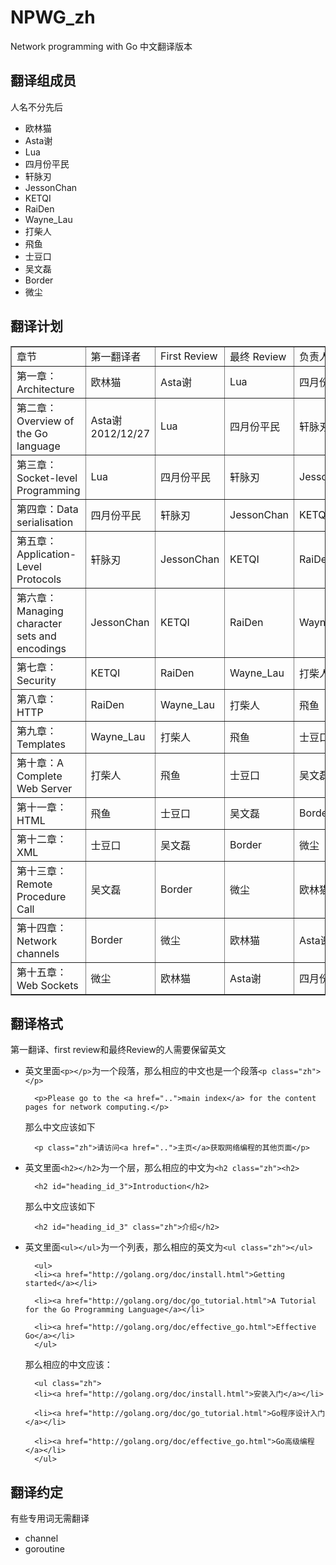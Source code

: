 NPWG_zh
=======

Network programming with Go 中文翻译版本

## 翻译组成员
人名不分先后

- 欧林猫
- Asta谢
- Lua
- 四月份平民
- 轩脉刃
- JessonChan
- KETQI
- RaiDen
- Wayne_Lau
- 打柴人
- 飛鱼
- 士豆口
- 吴文磊
- Border
- 微尘

## 翻译计划

<table border="1" width="100%">
    <tr>
        <td>章节</td>
        <td>第一翻译者</td>
        <td>First Review</td>
        <td>最终 Review</td>
        <td>负责人</td>
    </tr>
    <tr>
        <td>第一章：Architecture</td>
        <td>欧林猫</td>
        <td>Asta谢</td>
        <td>Lua</td>
        <td>四月份平民</td>
    </tr>
    <tr>
        <td>第二章：Overview of the Go language</td>
        <td>Asta谢<br>2012/12/27</td>
        <td>Lua</td>
        <td>四月份平民</td>
        <td>轩脉刃</td>
    </tr>
    <tr>
        <td>第三章：Socket-level Programming</td>
        <td>Lua</td>
        <td>四月份平民</td>
        <td>轩脉刃</td>
        <td>JessonChan</td>
    </tr>
    <tr>
        <td>第四章：Data serialisation</td>
        <td>四月份平民</td>
        <td>轩脉刃</td>
        <td>JessonChan</td>
        <td>KETQI</td>
    </tr>
    <tr>
        <td>第五章：Application-Level Protocols</td>
        <td>轩脉刃</td>
        <td>JessonChan</td>
        <td>KETQI</td>
        <td>RaiDen</td>
    </tr>
    <tr>
        <td>第六章：Managing character sets and encodings</td>
        <td>JessonChan</td>
        <td>KETQI</td>
        <td>RaiDen</td>
        <td>Wayne_Lau</td>
    </tr>
    <tr>
        <td>第七章：Security</td>
        <td>KETQI</td>
        <td>RaiDen</td>
        <td>Wayne_Lau</td>
        <td>打柴人</td>
    </tr>
    <tr>
        <td>第八章：HTTP</td>
        <td>RaiDen</td>
        <td>Wayne_Lau</td>
        <td>打柴人</td>
        <td>飛鱼</td>
    </tr>
     <tr>
        <td>第九章：Templates</td>
        <td>Wayne_Lau</td>
        <td>打柴人</td>
        <td>飛鱼</td>
        <td>士豆口</td>
    </tr>
    <tr>
        <td>第十章：A Complete Web Server</td>
        <td>打柴人</td>
        <td>飛鱼</td>
        <td>士豆口</td>
        <td>吴文磊</td>
    </tr>
    <tr>
        <td>第十一章：HTML</td>
        <td>飛鱼</td>
        <td>士豆口</td>
        <td>吴文磊</td>
        <td>Border</td>
    </tr>
    <tr>
        <td>第十二章：XML</td>
        <td>士豆口</td>
        <td>吴文磊</td>
        <td>Border</td>
        <td>微尘</td>
    </tr>
     <tr>
        <td>第十三章：Remote Procedure Call</td>
        <td>吴文磊</td>
        <td>Border</td>
        <td>微尘</td>
        <td>欧林猫</td>
    </tr>
    <tr>
        <td>第十四章：Network channels</td>
        <td>Border</td>
        <td>微尘</td>
        <td>欧林猫</td>
        <td>Asta谢</td>
    </tr>
    <tr>
        <td>第十五章：Web Sockets</td>
        <td>微尘</td>
        <td>欧林猫</td>
        <td>Asta谢</td>
        <td>四月份平民</td>
    </tr>
</table>

## 翻译格式

第一翻译、first review和最终Review的人需要保留英文

- 英文里面`<p></p>`为一个段落，那么相应的中文也是一个段落`<p class="zh"></p>`

		<p>Please go to the <a href="..">main index</a> for the content pages for network computing.</p>
	
	那么中文应该如下
	
		<p class="zh">请访问<a href="..">主页</a>获取网络编程的其他页面</p>

- 英文里面`<h2></h2>`为一个层，那么相应的中文为`<h2 class="zh"><h2>`

		<h2 id="heading_id_3">Introduction</h2>
		
	那么中文应该如下
	
		<h2 id="heading_id_3" class="zh">介绍</h2>	
- 英文里面`<ul></ul>`为一个列表，那么相应的英文为`<ul class="zh"></ul>`

		<ul>
		<li><a href="http://golang.org/doc/install.html">Getting started</a></li>

		<li><a href="http://golang.org/doc/go_tutorial.html">A Tutorial for the Go Programming Language</a></li>

		<li><a href="http://golang.org/doc/effective_go.html">Effective Go</a></li>
		</ul>
		
	那么相应的中文应该：
	
		<ul class="zh">
		<li><a href="http://golang.org/doc/install.html">安装入门</a></li>

		<li><a href="http://golang.org/doc/go_tutorial.html">Go程序设计入门</a></li>

		<li><a href="http://golang.org/doc/effective_go.html">Go高级编程</a></li>
		</ul>		

## 翻译约定

有些专用词无需翻译

- channel
- goroutine

	

